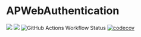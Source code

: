 # APWebAuthentication


[![](https://img.shields.io/endpoint?url=https%3A%2F%2Fswiftpackageindex.com%2Fapi%2Fpackages%2Faporat%2FAPWebAuthentication%2Fbadge%3Ftype%3Dswift-versions)](https://swiftpackageindex.com/aporat/APWebAuthentication)
[![](https://img.shields.io/endpoint?url=https%3A%2F%2Fswiftpackageindex.com%2Fapi%2Fpackages%2Faporat%2FAPWebAuthentication%2Fbadge%3Ftype%3Dplatforms)](https://swiftpackageindex.com/aporat/APWebAuthentication)
![GitHub Actions Workflow Status](https://github.com/aporat/APWebAuthentication/actions/workflows/ci.yml/badge.svg)
[![codecov](https://codecov.io/github/aporat/APWebAuthentication/graph/badge.svg?token=OHF9AE0KMC)](https://codecov.io/github/aporat/APWebAuthentication)

